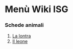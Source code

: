 <html lang="it">

<head>
	<!--<title>Menù-WikiISG</title> <!-- compare sulla scheda in alto nel browser -->
</head>

<body>

<h1>Menù Wiki ISG</h1>
<h3>Schede animali</h3>
<ol>
<li><a href="Lontra.html">La lontra</a></li>
<li><a href="Leone.html">Il leone</a></li>
</ol>

</body>
